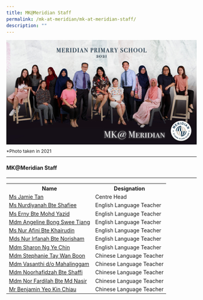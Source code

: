 ```yaml
---
title: MK@Meridian Staff
permalink: /mk-at-meridian/mk-at-meridian-staff/
description: ""
---
```

![](/images/MK@Meridian/MKMeridian.jpg)
<p style="line-height:0.1em; font-size: 12px;">*Photo taken in 2021</p>
<hr>

#### MK@Meridian Staff
-----------------

<table style="width:100%">
  <tr>
		<th>Name</th>
		<th>Designation</th>
  </tr>
  <tr>
    <td><a href="mailto:jamie_TAN@moe.edu.sg">Ms Jamie Tan</a></td>
    <td>Centre Head</td>
   
  </tr>
  <tr>
    <td>
			<a href="mailto:nurdiyanah_shafiee@moe.edu.sg">Ms Nurdiyanah Bte Shafiee</a></td>
    <td>English Language Teacher</td>
  </tr>
	<tr>
    <td><a href="mailto:erny_mohd_yazid@moe.edu.sg">Ms Erny Bte Mohd Yazid</a></td>
    <td>English Language Teacher</td>
		
  </tr>
	<tr>
    <td><a href="mailto:bong_swee_tiang_angeline@moe.edu.sg">Mdm Angeline Bong Swee Tiang</a></td>
    <td>English Language Teacher</td>
		
  </tr>
	<tr>
    <td><a href="mailto:nur_afini_khairudin@moe.edu.sg">Ms Nur Afini Bte Khairudin</a></td>
    <td>English Language Teacher</td>
		
  </tr>
	<tr>
    <td><a href="mailto:nur_irfanah_norisham@moe.edu.sg">Mds Nur Irfanah Bte Norisham</a></td>
    <td>English Language Teacher</td>
  </tr>
	<tr>
    <td><a href="mailto:khairun_atika_kamsan@moe.edu.sg">Mdm Sharon Ng Ye Chin</a></td>
    <td>English Language Teacher</td>
  </tr>
	<tr>
    <td><a href="mailto:tang_tsin_ray@moe.edu.sg">Mdm Stephanie Tay Wan Boon</a></td>
    <td>Chinese Language Teacher</td>
  </tr>
	<tr>
    <td><a href="mailto:tang_tsin_ray@moe.edu.sg">Mdm Vasanthi d/o Mahalinggam</a></td>
    <td>Chinese Language Teacher</td>
  </tr>
	<tr>
    <td><a href="mailto:tang_tsin_ray@moe.edu.sg">Mdm Noorhafidzah Bte Shaffi</a></td>
    <td>Chinese Language Teacher</td>
  </tr>
	<tr>
    <td><a href="mailto:tang_tsin_ray@moe.edu.sg">Mdm Nor Fardilah Bte Md Nasir</a></td>
    <td>Chinese Language Teacher</td>
  </tr>
	<tr>
    <td><a href="mailto:tang_tsin_ray@moe.edu.sg">Mr Benjamin Yeo Kin Chiau</a></td>
    <td>Chinese Language Teacher</td>
  </tr>
	
</table>